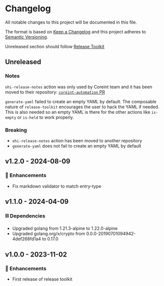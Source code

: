 # Changelog
All notable changes to this project will be documented in this file.

The format is based on [Keep a Changelog](http://keepachangelog.com/)
and this project adheres to [Semantic Versioning](http://semver.org/).

Unreleased section should follow [Release Toolkit](https://github.com/newrelic/release-toolkit#render-markdown-and-update-markdown)

## Unreleased

### Notes

`ohi-release-notes` action was only used by Coreint team and it has been moved to their repository: 
[`coreint-automation` PR](https://github.com/newrelic/coreint-automation/pull/83)

`generate-yaml` failed to create an empty YAML by default. The composable nature of `release-toolkit`
encourages the user to hack the YAML if needed. This is also needed so an empty YAML is there for the
other actions like `is-empty` or `is-held` to work properly.

### Breaking
- `ohi-release-notes` action has been moved to another repository
- `generate-yaml` does not fail to create an empty YAML by default

## v1.2.0 - 2024-08-09

### 🚀 Enhancements
- Fix markdown validator to match entry-type

## v1.1.0 - 2024-04-09

### ⛓️ Dependencies
- Upgraded golang from 1.21.3-alpine to 1.22.0-alpine
- Upgraded golang.org/x/crypto from 0.0.0-20190701094942-4def268fd1a4 to 0.17.0

## v1.0.0 - 2023-11-02

### 🚀 Enhancements
- First release of release toolkit


